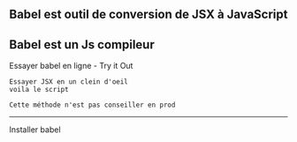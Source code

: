 Babel est outil de conversion de JSX à JavaScript
-------------------------------------------------
Babel est un Js compileur
-------------------------------------------------
Essayer babel en ligne - Try it Out

    Essayer JSX en un clein d'oeil
    voila le script

<head>
    <meta charset="UTF-8">
    <meta http-equiv="X-UA-Compatible" content="IE=edge">
    <meta name="viewport" content="width=device-width, initial-scale=1.0">
    <title>gabarit Cdn</title>
    <script crossorigin src="https://unpkg.com/react@16/umd/react.development.js" defer></script>
    <script crossorigin src="https://unpkg.com/react-dom@16/umd/react-dom.development.js" defer></script>
    <script src="https://unpkg.com/babel-standalone@6/babel.min.js"></script><!-- Voici le script -->
    <script src="app.js" defer type="text/babel"></script>
</head>

    Cette méthode n'est pas conseiller en prod

-------------------------------------------------
Installer babel
